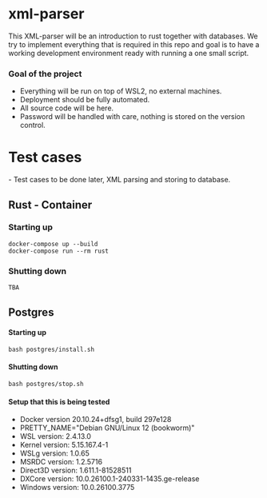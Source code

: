 # xml-parser

This XML-parser will be an introduction to rust together with databases. We try to implement everything that is required in this repo and goal is to have a working development environment ready with running a one small script.

### Goal of the project

- Everything will be run on top of WSL2, no external machines.
- Deployment should be fully automated.
- All source code will be here.
- Password will be handled with care, nothing is stored on the version control.

<h1> Test cases </h1>
- Test cases to be done later, XML parsing and storing to database.

## Rust - Container
### Starting up
```
docker-compose up --build
docker-compose run --rm rust 
```
### Shutting down
```
TBA
```

## Postgres
#### Starting up
```
bash postgres/install.sh
```
#### Shutting down
```
bash postgres/stop.sh
```

#### Setup that this is being tested
- Docker version 20.10.24+dfsg1, build 297e128
- PRETTY_NAME="Debian GNU/Linux 12 (bookworm)"
- WSL version: 2.4.13.0
- Kernel version: 5.15.167.4-1
- WSLg version: 1.0.65
- MSRDC version: 1.2.5716
- Direct3D version: 1.611.1-81528511
- DXCore version: 10.0.26100.1-240331-1435.ge-release
- Windows version: 10.0.26100.3775

